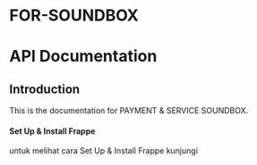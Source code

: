 # FOR-SOUNDBOX

# API Documentation

## Introduction
This is the documentation for PAYMENT & SERVICE SOUNDBOX.

#### Set Up & Install Frappe
untuk melihat cara Set Up & Install Frappe kunjungi 
